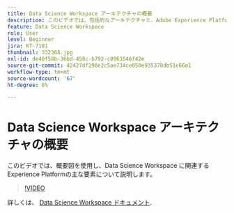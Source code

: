 ```yaml
---
title: Data Science Workspace アーキテクチャの概要
description: このビデオでは、包括的なアーキテクチャと、Adobe Experience Platformの Data Science Workspace の主な要素について説明します。
feature: Data Science Workspace
role: User
level: Beginner
jira: KT-7181
thumbnail: 332368.jpg
exl-id: de40f58b-36bd-458c-b792-c8963546f42e
source-git-commit: 42427df298e2c5ae734ce050e935378db51e66a1
workflow-type: tm+mt
source-wordcount: '67'
ht-degree: 8%

---
```


# Data Science Workspace アーキテクチャの概要

このビデオでは、概要図を使用し、Data Science Workspace に関連するExperience Platformの主な要素について説明します。

>[!VIDEO](https://video.tv.adobe.com/v/332368)

詳しくは、 [Data Science Workspace ドキュメント](https://experienceleague.adobe.com/docs/experience-platform/data-science-workspace/home.html?lang=ja).
